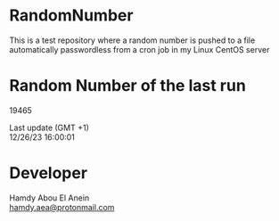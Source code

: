# RandomNumber    
This is a test repository where a random number is pushed to a file automatically passwordless from a cron job in my Linux CentOS server    
# Random Number of the last run   
19465
      
Last update (GMT +1)    
12/26/23 16:00:01
# Developer    
Hamdy Abou El Anein   
hamdy.aea@protonmail.com
